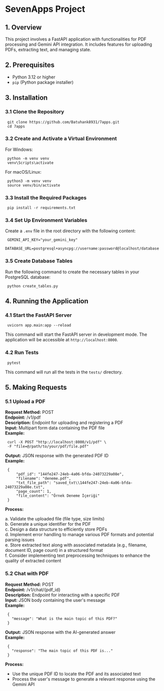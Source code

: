 # SevenApps Project

## 1. Overview

This project involves a FastAPI application with functionalities for PDF processing and Gemini API integration. It includes features for uploading PDFs, extracting text, and managing state.

## 2. Prerequisites

- Python 3.12 or higher
- `pip` (Python package installer)

## 3. Installation

### 3.1 Clone the Repository

     git clone https://github.com/Batuhank8931/7apps.git
     cd 7apps

### 3.2 Create and Activate a Virtual Environment

For Windows:

     python -m venv venv
     venv\Scripts\activate

For macOS/Linux:

     python3 -m venv venv
     source venv/bin/activate

### 3.3 Install the Required Packages

     pip install -r requirements.txt

### 3.4 Set Up Environment Variables

Create a `.env` file in the root directory with the following content:

     GEMINI_API_KEY="your_gemini_key"
     DATABASE_URL=postgresql+asyncpg://username:password@localhost/database

### 3.5 Create Database Tables

Run the following command to create the necessary tables in your PostgreSQL database:

     python create_tables.py

## 4. Running the Application

### 4.1 Start the FastAPI Server

     uvicorn app.main:app --reload

This command will start the FastAPI server in development mode. The application will be accessible at `http://localhost:8000`.

### 4.2 Run Tests

     pytest

This command will run all the tests in the `tests/` directory.

## 5. Making Requests

### 5.1 Upload a PDF

**Request Method:** POST  
**Endpoint:** /v1/pdf  
**Description:** Endpoint for uploading and registering a PDF  
**Input:** Multipart form data containing the PDF file  
**Example:**

     curl -X POST "http://localhost:8000/v1/pdf" \
     -F "file=@/path/to/your/pdf/file.pdf"

**Output:** JSON response with the generated PDF ID  
**Example:**

     {
         "pdf_id": "144fe247-24eb-4a06-bfda-24073229a08e",
         "filename": "deneme.pdf",
         "txt_file_path": "saved_txt\\144fe247-24eb-4a06-bfda-24073229a08e.txt",
         "page_count": 1,
         "file_content": "Örnek Deneme İçeriği"
     }

**Process:**

a. Validate the uploaded file (file type, size limits)  
b. Generate a unique identifier for the PDF  
c. Design a data structure to efficiently store PDFs  
d. Implement error handling to manage various PDF formats and potential parsing issues  
e. Store extracted text along with associated metadata (e.g., filename, document ID, page count) in a structured format  
f. Consider implementing text preprocessing techniques to enhance the quality of extracted content  

### 5.2 Chat with PDF

**Request Method:** POST  
**Endpoint:** /v1/chat/{pdf_id}  
**Description:** Endpoint for interacting with a specific PDF  
**Input:** JSON body containing the user's message  
**Example:**

     {
       "message": "What is the main topic of this PDF?"
     }

**Output:** JSON response with the AI-generated answer  
**Example:**

     {
       "response": "The main topic of this PDF is..."
     }

**Process:**

- Use the unique PDF ID to locate the PDF and its associated text  
- Process the user's message to generate a relevant response using the Gemini API
